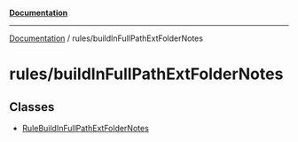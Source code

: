 [**Documentation**](https://raw.githubusercontent.com/Christian-Me/obsidian-front-matter-automate/main/doc/README.md)

***

[Documentation](https://raw.githubusercontent.com/Christian-Me/obsidian-front-matter-automate/main/doc/README.md) / rules/buildInFullPathExtFolderNotes

# rules/buildInFullPathExtFolderNotes

## Classes

- [RuleBuildInFullPathExtFolderNotes](https://raw.githubusercontent.com/Christian-Me/obsidian-front-matter-automate/main/doc/rules/buildInFullPathExtFolderNotes/classes/RuleBuildInFullPathExtFolderNotes.md)
